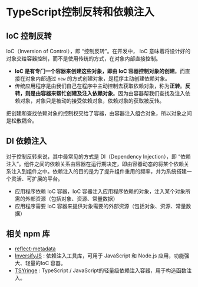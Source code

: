 # TypeScript控制反转和依赖注入

## IoC 控制反转

IoC（Inversion of Control），即 “控制反转”。在开发中， IoC 意味着将设计好的对象交给容器控制，⽽不是使⽤传统的⽅式，在对象内部直接控制。

- **IoC 是有专⻔⼀个容器来创建这些对象，即由 IoC 容器控制对象的创建**。而直接在对象内部通过 `new` 的方式创建对象，是程序主动创建依赖对象。
- 传统应⽤程序是由我们⾃⼰在程序中主动控制去获取依赖对象，称为**正转**。**反转，则是由容器来帮忙创建及注⼊依赖对象**。因为由容器帮我们查找及注⼊依赖对象，对象只是被动的接受依赖对象，依赖对象的获取被反转。

把创建和查找依赖对象的控制权交给了容器，由容器注⼊组合对象，所以对象之间是松散耦合。

## DI 依赖注入

对于控制反转来说，其中最常⻅的⽅式是 DI（Dependency Injection），即 “依赖注入”。组件之间的依赖关系由容器在运⾏期决定，即由容器动态的将某个依赖关系注⼊到组件之中。依赖注⼊的⽬的是为了提升组件重⽤的频率，并为系统搭建⼀个灵活、可扩展的平台。

- 应⽤程序依赖 IoC 容器，IoC 容器注⼊应⽤程序依赖的对象，注⼊某个对象所需的外部资源（包括对象、资源、常量数据）
- 应⽤程序需要 IoC 容器来提供对象需要的外部资源（包括对象、资源、常量数据）

## 相关 npm 库

- [reflect-metadata](https://github.com/rbuckton/reflect-metadata)
- [InversifyJS](https://github.com/inversify/InversifyJS) : 依赖注入工具库，可⽤于 JavaScript 和 Node.js 应⽤，功能强⼤、轻量的IoC 容器。
- [TSYringe](https://github.com/microsoft/tsyringe) : TypeScript / JavaScript的轻量级依赖注入容器，用于构造函数注入。
